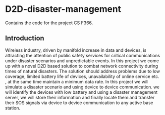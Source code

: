 # D2D-disaster-management


Contains the code for the project CS F366.

## Introduction 
Wireless industry, driven by manifold increase in data and devices, is
attracting the attention of public safety services for critical communications under
disaster scenarios and unpredictable events. In this project we come up with a novel
D2D based solution to combat network connectivity during times of natural
disasters. The solution should address problems due to low coverage, limited battery
life of devices, unavailability of online service etc. , at the same time maintain a
minimum data rate.
In this project we will simulate a disaster scenario and using device to device
communication. we will identify the devices with low battery and using a disaster
management server, we will store their information and finally locate them and
transfer their SOS signals via device to device communication to any active base
station.
